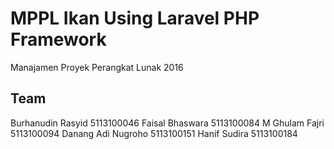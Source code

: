 # MPPL Ikan Using Laravel PHP Framework
Manajamen Proyek Perangkat Lunak 2016
## Team

Burhanudin Rasyid   5113100046
Faisal Bhaswara     5113100084
M Ghulam Fajri      5113100094
Danang Adi Nugroho  5113100151
Hanif Sudira        5113100184

